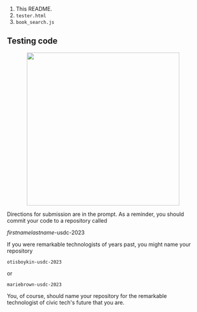 1. This README.
1. `tester.html`
1. `book_search.js` 

## Testing code

<div align="center">
    <img src="//Users/olvinbolanos/Desktop/usdc-console-test.png" width="400px"</img> 
</div>


Directions for submission are in the prompt. As a reminder, you should commit your code to a repository called

*firstnamelastname*-usdc-2023

If you were remarkable technologists of years past, you might name your repository

`otisboykin-usdc-2023`

or 

`mariebrown-usdc-2023`

You, of course, should name your repository for the remarkable technologist of civic tech's future that you are.
